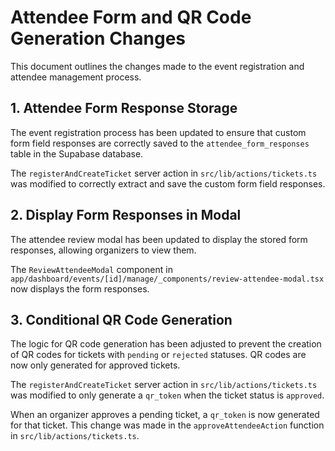# Attendee Form and QR Code Generation Changes

This document outlines the changes made to the event registration and attendee management process.

## 1. Attendee Form Response Storage

The event registration process has been updated to ensure that custom form field responses are correctly saved to the `attendee_form_responses` table in the Supabase database.

The `registerAndCreateTicket` server action in `src/lib/actions/tickets.ts` was modified to correctly extract and save the custom form field responses.

## 2. Display Form Responses in Modal

The attendee review modal has been updated to display the stored form responses, allowing organizers to view them.

The `ReviewAttendeeModal` component in `app/dashboard/events/[id]/manage/_components/review-attendee-modal.tsx` now displays the form responses.

## 3. Conditional QR Code Generation

The logic for QR code generation has been adjusted to prevent the creation of QR codes for tickets with `pending` or `rejected` statuses. QR codes are now only generated for approved tickets.

The `registerAndCreateTicket` server action in `src/lib/actions/tickets.ts` was modified to only generate a `qr_token` when the ticket status is `approved`.

When an organizer approves a pending ticket, a `qr_token` is now generated for that ticket. This change was made in the `approveAttendeeAction` function in `src/lib/actions/tickets.ts`.
